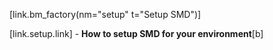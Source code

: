 [link.bm_factory(nm="setup" t="Setup SMD")]

[link.setup.link] - **How to setup SMD for your environment**[b]
